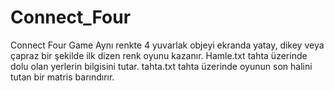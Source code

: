 # Connect_Four
Connect Four Game
Aynı renkte 4 yuvarlak objeyi ekranda yatay, dikey veya çapraz bir şekilde ilk dizen renk oyunu kazanır. 
Hamle.txt tahta üzerinde dolu olan yerlerin bilgisini tutar.
tahta.txt tahta üzerinde oyunun son halini tutan bir matris barındırır.

